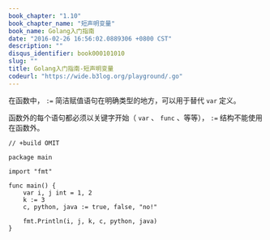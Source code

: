 ```yaml
---
book_chapter: "1.10"
book_chapter_name: "短声明变量"
book_name: Golang入门指南
date: "2016-02-26 16:56:02.0889306 +0800 CST"
description: ""
disqus_identifier: book000101010
slug: ""
title: Golang入门指南-短声明变量
codeurl: "https://wide.b3log.org/playground/.go"
---
```





在函数中， `:=` 简洁赋值语句在明确类型的地方，可以用于替代 `var` 定义。

函数外的每个语句都必须以关键字开始（ `var` 、 `func` 、等等）， `:=` 结构不能使用在函数外。

```
// +build OMIT

package main

import "fmt"

func main() {
	var i, j int = 1, 2
	k := 3
	c, python, java := true, false, "no!"

	fmt.Println(i, j, k, c, python, java)
}

```


